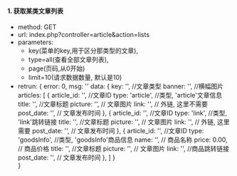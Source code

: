 #### 1. 获取某类文章列表
- method: GET
- url: index.php?controller=article&action=lists
- parameters:  
    - key(菜单的key,用于区分那类型的文章), 
    - type=all(查看全部文章列表), 
    - page(页码,从0开始) 
    - limit=10(请求数据数量, 默认是10)
- retrun: 
        {
            error: 0,
            msg: ''
            data: {
                key: '',   //文章类型
                banner: '',    //横幅图片
                articles: [
                    {
                        article_id: '', //文章ID
                        type: 'article',  //类型, 'article'文章信息
                        title: '',  //文章标题
                        picture: '', // 文章图片
                        link: '', // 外链, 这里不需要
                        post_date: '', // 文章发布时间
                    },
                    {
                        article_id: '', //文章ID
                        type: 'link',  //类型, 'link'跳转链接
                        title: '',  //文章标题
                        picture: '', // 文章图片
                        link: '', // 外链, 这里需要
                        post_date: '', // 文章发布时间
                    },
                    {
                        article_id: '', //文章ID
                        type: 'goodsInfo',  //类型, 'goodsInfo'商品信息
                        name: '',   // 商品名称 
                        price: 0.00,  // 商品价格
                        title: '',  //文章标题
                        picture: '', // 文章图片
                        link: '', //商品跳转链接
                        post_date: '', // 文章发布时间
                    },
                ]
            }   
        }
